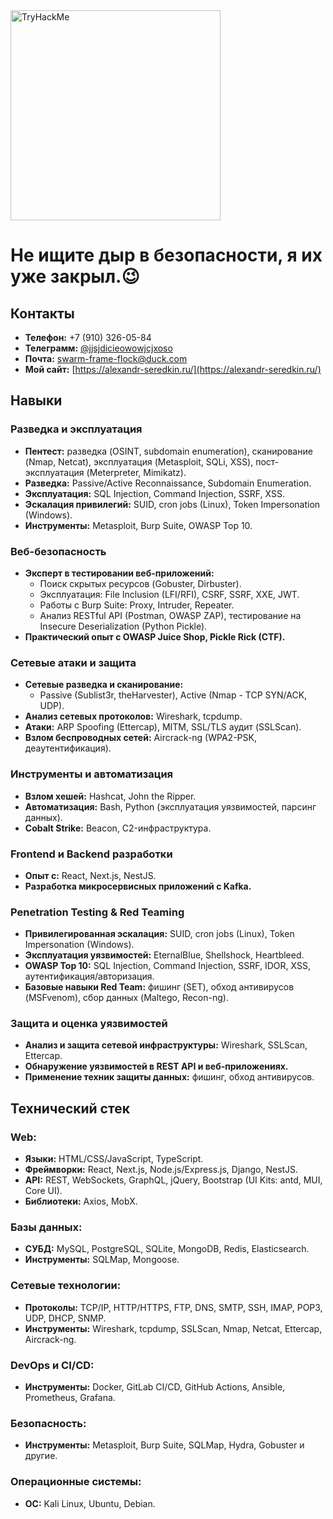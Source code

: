 <img width="336" src="https://tryhackme-badges.s3.amazonaws.com/Meowness.png#update1" alt="TryHackMe"/>

# Не ищите дыр в безопасности, я их уже закрыл.😉

## Контакты

- **Телефон:** +7 (910) 326-05-84
- **Телеграмм:** [@jjsjdicieowowjcjxoso](https://t.me/jjsjdicieowowjcjxoso)
- **Почта:** [swarm-frame-flock@duck.com](mailto:swarm-frame-flock@duck.com)
- **Мой сайт:** [https://alexandr-seredkin.ru/](https://alexandr-seredkin.ru/)

## Навыки

### Разведка и эксплуатация
- **Пентест:** разведка (OSINT, subdomain enumeration), сканирование (Nmap, Netcat), эксплуатация (Metasploit, SQLi, XSS), пост-эксплуатация (Meterpreter, Mimikatz).
- **Разведка:** Passive/Active Reconnaissance, Subdomain Enumeration.
- **Эксплуатация:** SQL Injection, Command Injection, SSRF, XSS.
- **Эскалация привилегий:** SUID, cron jobs (Linux), Token Impersonation (Windows).
- **Инструменты:** Metasploit, Burp Suite, OWASP Top 10.

### Веб-безопасность
- **Эксперт в тестировании веб-приложений:**
  - Поиск скрытых ресурсов (Gobuster, Dirbuster).
  - Эксплуатация: File Inclusion (LFI/RFI), CSRF, SSRF, XXE, JWT.
  - Работы с Burp Suite: Proxy, Intruder, Repeater.
  - Анализ RESTful API (Postman, OWASP ZAP), тестирование на Insecure Deserialization (Python Pickle).
- **Практический опыт с OWASP Juice Shop, Pickle Rick (CTF).**

### Сетевые атаки и защита
- **Сетевые разведка и сканирование:**
  - Passive (Sublist3r, theHarvester), Active (Nmap - TCP SYN/ACK, UDP).
- **Анализ сетевых протоколов:** Wireshark, tcpdump.
- **Атаки:** ARP Spoofing (Ettercap), MITM, SSL/TLS аудит (SSLScan).
- **Взлом беспроводных сетей:** Aircrack-ng (WPA2-PSK, деаутентификация).

### Инструменты и автоматизация
- **Взлом хешей:** Hashcat, John the Ripper.
- **Автоматизация:** Bash, Python (эксплуатация уязвимостей, парсинг данных).
- **Cobalt Strike:** Beacon, C2-инфраструктура.

### Frontend и Backend разработки
- **Опыт с:** React, Next.js, NestJS.
- **Разработка микросервисных приложений с Kafka.**

### Penetration Testing & Red Teaming
- **Привилегированная эскалация:** SUID, cron jobs (Linux), Token Impersonation (Windows).
- **Эксплуатация уязвимостей:** EternalBlue, Shellshock, Heartbleed.
- **OWASP Top 10:** SQL Injection, Command Injection, SSRF, IDOR, XSS, аутентификация/авторизация.
- **Базовые навыки Red Team:** фишинг (SET), обход антивирусов (MSFvenom), сбор данных (Maltego, Recon-ng).

### Защита и оценка уязвимостей
- **Анализ и защита сетевой инфраструктуры:** Wireshark, SSLScan, Ettercap.
- **Обнаружение уязвимостей в REST API и веб-приложениях.**
- **Применение техник защиты данных:** фишинг, обход антивирусов.

## Технический стек

### Web:
- **Языки:** HTML/CSS/JavaScript, TypeScript.
- **Фреймворки:** React, Next.js, Node.js/Express.js, Django, NestJS.
- **API:** REST, WebSockets, GraphQL, jQuery, Bootstrap (UI Kits: antd, MUI, Core UI).
- **Библиотеки:** Axios, MobX.

### Базы данных:
- **СУБД:** MySQL, PostgreSQL, SQLite, MongoDB, Redis, Elasticsearch.
- **Инструменты:** SQLMap, Mongoose.

### Сетевые технологии:
- **Протоколы:** TCP/IP, HTTP/HTTPS, FTP, DNS, SMTP, SSH, IMAP, POP3, UDP, DHCP, SNMP.
- **Инструменты:** Wireshark, tcpdump, SSLScan, Nmap, Netcat, Ettercap, Aircrack-ng.

### DevOps и CI/CD:
- **Инструменты:** Docker, GitLab CI/CD, GitHub Actions, Ansible, Prometheus, Grafana.

### Безопасность:
- **Инструменты:** Metasploit, Burp Suite, SQLMap, Hydra, Gobuster и другие.

### Операционные системы:
- **ОС:** Kali Linux, Ubuntu, Debian.


